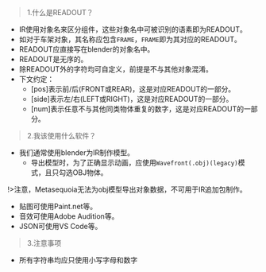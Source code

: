  >1.什么是READOUT？
   * IR使用对象名来区分组件，这些对象名中可被识别的语素即为READOUT。
   * 如对于车架对象，其名称应包含`FRAME`，`FRAME`即为其对应的READOUT。
   * READOUT应直接写在blender的对象名中。
   * READOUT是无序的。
   * 除READOUT外的字符均可自定义，前提是不与其他对象混淆。 
   * 下文约定：
     - [pos]表示前/后(FRONT或REAR)，这是对应READOUT的一部分。
     - [side]表示左/右(LEFT或RIGHT)，这是对应READOUT的一部分。
     - [num]表示任意不与其他同类物体重复的数字，这是对应READOUT的一部分。

 >2.我该使用什么软件？
   * 我们通常使用blender为IR制作模型。
     * 导出模型时，为了正确显示动画，应使用`Wavefront(.obj)(legacy)`模式，且只勾选OBJ物体。
   
   !>注意，Metasequoia无法为obj模型导出对象数据，不可用于IR追加包制作。
   * 贴图可使用Paint.net等。
   * 音效可使用Adobe Audition等。
   * JSON可使用VS Code等。

 >3.注意事项
  * 所有字符串均应只使用小写字母和数字